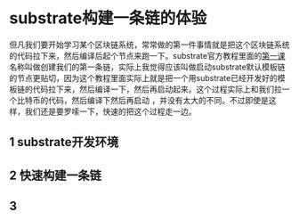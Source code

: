 # substrate构建一条链的体验

但凡我们要开始学习某个区块链系统，常常做的第一件事情就是把这个区块链系统的代码拉下来，然后编译后起个节点来跑一下。substrate官方教程里面的[第一课](https://docs.substrate.io/tutorials/v3/create-your-first-substrate-chain/)名称叫做创建我们的第一条链，实际上我觉得应该叫做启动substrate默认模板链的节点更贴切，因为这个教程里面实际上就是把一个用substrate已经开发好的模板链的代码拉下来，然后编译一下，然后再启动起来。这个过程实际上和我们拉一个比特币的代码，然后编译下然后再启动
，并没有太大的不同。不过即使是这样，我们还是要罗嗦一下，快速的把这个过程走一边。

## 1 substrate开发环境

## 2 快速构建一条链

## 3 
